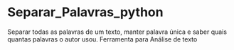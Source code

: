 # Separar_Palavras_python
Separar todas as palavras de um texto, manter palavra única e saber quais quantas palavras o autor usou. Ferramenta para Análise de texto
